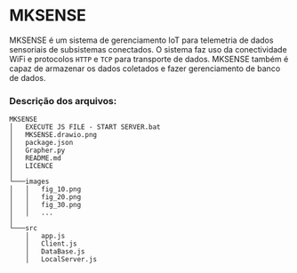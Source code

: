 # MKSENSE

MKSENSE é um sistema de gerenciamento IoT para telemetria de dados sensoriais de subsistemas conectados.  O sistema faz uso da conectividade WiFi e protocolos `HTTP` e `TCP` para transporte de dados. MKSENSE também é capaz de armazenar os dados coletados e fazer gerenciamento de banco de dados.

### Descrição dos arquivos:
```
MKSENSE
│   EXECUTE JS FILE - START SERVER.bat 
│   MKSENSE.drawio.png
│   package.json
│   Grapher.py
│   README.md
│   LICENCE
│
└───images
│   │   fig_10.png
│   │   fig_20.png
│   │   fig_30.png
│   │   ...
│   
└───src
    │   app.js
    │   Client.js
    │   DataBase.js
    │   LocalServer.js
```

